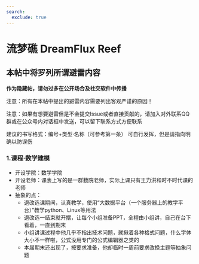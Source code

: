 ```yaml
---
search:
  exclude: true
---
```



# 流梦礁  DreamFlux Reef
## 本帖中将罗列所谓避雷内容
**作为隐藏帖，请勿过多在公开场合及社交软件中传播**

注意：所有在本帖中提出的避雷内容需要列出客观严谨的原因！

注意：如果有想要避雷但是不会提交Issue或者直接贡献的，请加入对外联系QQ群或在公众号内对话框中发送，可以留下联系方式方便联系

建议的书写格式：编号+类型·名称（可参考第一条）
可自行发挥，但是请指向明确以防误伤

### 1.课程·数学建模
- 开设学院：数学学院
- 开设老师：课表上写的是一群数院老师，实际上课只有王力洪和时不时代课的老师
- 抽象的点：
  - 退改选课期间，认真教学，使用“大数据平台（一个服务器上的教学平台）”教学python、Linux等用法
  - 退改选一结束就开摆，让每个小组准备PPT，全程由小组讲，自己在台下看着，一直到期末
  - 小组讲课过程中他几乎不指出技术问题，就揪着各种格式问题，什么字体大小不一样啦，公式没用专门的公式编辑器之类的
  - 本届期末还出现了，按要求准备，他却临时一周前要求改换主题等抽象问题






